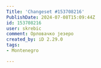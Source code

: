 ```yaml
---
Title: 'Changeset #153708216'
PublishDate: 2024-07-08T15:09:44Z
id: 153708216
user: skrebic
comment: Орловачко језеро
created_by: iD 2.29.0
tags:
- Montenegro

---
```

